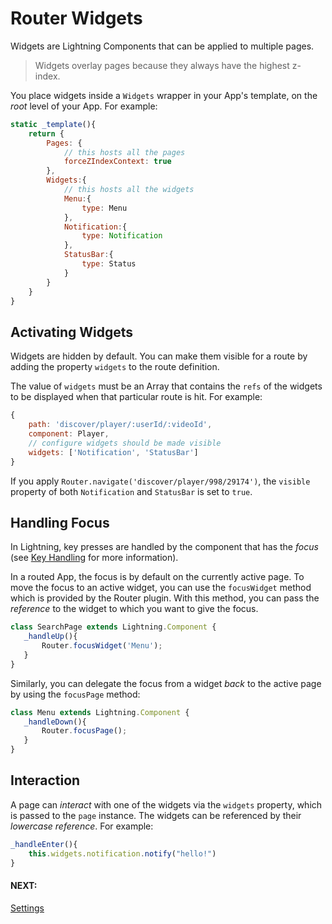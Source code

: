 # Router Widgets

Widgets are Lightning Components that can be applied to multiple pages.

> Widgets overlay pages because they always have the highest z-index.

You place widgets inside a `Widgets` wrapper in your App's template, on the *root* level of your App. For example:

```js
static _template(){
    return {
        Pages: {
            // this hosts all the pages
            forceZIndexContext: true
        },
        Widgets:{
            // this hosts all the widgets
            Menu:{
                type: Menu
            },
            Notification:{
                type: Notification
            },
            StatusBar:{
                type: Status
            }
        }
    }
}
```

## Activating Widgets

Widgets are hidden by default. You can make them visible for a route by adding the property `widgets` to the route definition.

The value of `widgets` must be an Array that contains the `refs` of the widgets to be displayed when that particular route is hit. For example:

```js
{
    path: 'discover/player/:userId/:videoId',
    component: Player,
    // configure widgets should be made visible
    widgets: ['Notification', 'StatusBar']
}
```

If you apply  `Router.navigate('discover/player/998/29174')`, the `visible` property of both `Notification` and `StatusBar` is set to `true`.

## Handling Focus

In Lightning, key presses are handled by the component that has the *focus* (see [Key Handling](../../../lightning-core-reference/RemoteControl/KeyHandling.md) for more information).

In a routed App, the focus is by default on the currently active page. To move the focus to an active widget, you can use the `focusWidget` method which is provided by the Router plugin. With this method, you can pass the *reference* to the widget to which you want to give the focus.

```js
class SearchPage extends Lightning.Component {
   _handleUp(){
       Router.focusWidget('Menu');
   }
}
```

Similarly, you can delegate the focus from a widget *back* to the active page by using the `focusPage` method:

```js
class Menu extends Lightning.Component {
   _handleDown(){
       Router.focusPage();
   }
}
```

## Interaction

A page can *interact* with one of the widgets via the `widgets` property, which is passed to the `page` instance. The widgets can be referenced by their *lowercase reference*. For example:

```js
_handleEnter(){
    this.widgets.notification.notify("hello!")
}
```

#### NEXT:
[Settings](settings.md)
